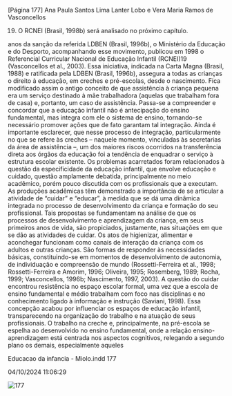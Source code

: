 [Página 177]
Ana Paula Santos Lima Lanter Lobo e Vera Maria Ramos de Vasconcellos

19. O RCNEI (Brasil, 1998b) será
analisado no próximo capítulo.

anos da sanção da referida LDBEN (Brasil, 1996b), o Ministério da Educação e do Desporto, acompanhando esse movimento, publicou em
1998 o Referencial Curricular Nacional de Educação Infantil (RCNEI)19
(Vasconcellos et al., 2003).
Essa iniciativa, indicada na Carta Magna (Brasil, 1988) e ratificada
pela LDBEN (Brasil, 1996b), assegura a todas as crianças o direito à educação, em creches e pré-escolas, desde o nascimento. Fica modificado
assim o antigo conceito de que assistência à criança pequena era um
serviço destinado à mãe trabalhadora (aquelas que trabalham fora de
casa) e, portanto, um caso de assistência. Passa-se a compreender e
concordar que a educação infantil não é antecipação do ensino fundamental, mas integra com ele o sistema de ensino, tornando-se necessário promover ações que de fato garantam tal integração.
Ainda é importante esclarecer, que nesse processo de integração,
particularmente no que se refere às creches – naquele momento, vinculadas às secretarias da área de assistência –, um dos maiores riscos
ocorridos na transferência direta aos órgãos da educação foi a tendência de enquadrar o serviço à estrutura escolar existente. Os problemas acarretados foram relacionados à questão da especificidade
da educação infantil, que envolve educação e cuidado, questão amplamente debatida, principalmente no meio acadêmico, porém pouco
discutida com os profissionais que a executam.
As produções acadêmicas têm demonstrado a importância de se
articular a atividade de “cuidar” e “educar”, à medida que se dá uma
dinâmica integrada no processo de desenvolvimento da criança e formação do seu profissional. Tais propostas se fundamentam na análise
de que os processos de desenvolvimento e aprendizagem da criança,
em seus primeiros anos de vida, são propiciados, justamente, nas situações em que se dão as atividades de cuidar. Os atos de higienizar, alimentar e aconchegar funcionam como canais de interação da criança
com os adultos e outras crianças. São formas de responder às necessidades básicas, constituindo-se em momentos de desenvolvimento
de autonomia, de individuação e compreensão de mundo (Rossetti-Ferreira et al., 1998; Rossetti-Ferreira e Amorim, 1996; Oliveira, 1995;
Rosemberg, 1989; Rocha, 1999; Vasconcellos, 1996b; Nascimento,
1997, 2003).
A questão do cuidar encontrou resistência no espaço escolar formal,
uma vez que a escola de ensino fundamental e médio trabalham com
foco nas disciplinas e no conhecimento ligado à informação e instrução
(Saviani, 1998). Essa concepção acabou por influenciar os espaços de
educação infantil, transparecendo na organização do trabalho e na
atuação de seus profissionais. O trabalho na creche e, principalmente,
na pré-escola se espelha ao desenvolvido no ensino fundamental,
onde a relação ensino-aprendizagem está centrada nos aspectos cognitivos, relegando a segundo plano os demais, especialmente aqueles


Educacao da infancia - Miolo.indd 177

04/10/2024 11:06:29

![177](./img/page_177-01.jpg)
